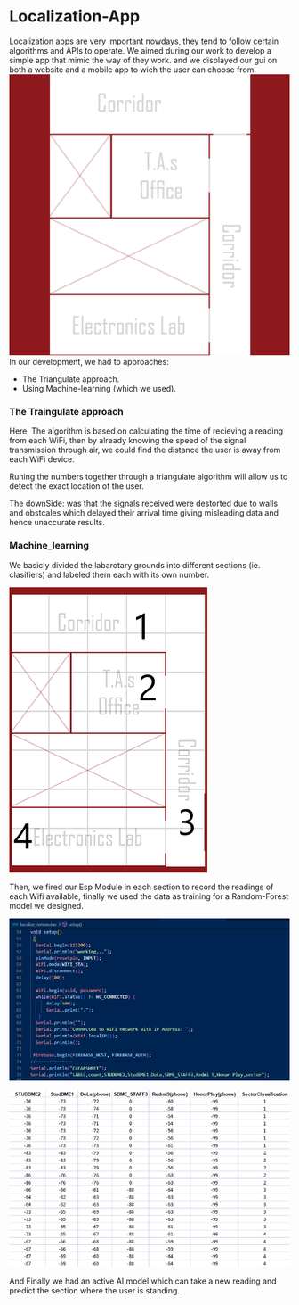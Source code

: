 # Localization-App

Localization apps are very important nowdays, they tend to follow certain algorithms and APIs to operate. We aimed during our work to develop a simple app that mimic the way of they work. and we displayed our gui on both a website and a mobile app to wich the user can choose from.
![img](Images/Final_Map.png)
In our development, we had to approaches:

* The Triangulate approach.
* Using Machine-learning (which we used).

### The Traingulate approach

Here, The algorithm is based on calculating the time of recieving a reading from each WiFi, then by already knowing the speed of the signal  transmission through air, we could find the distance the user is away from each WiFi device.

Runing the numbers together through a triangulate algorithm will allow us to detect the exact location of the user.

The downSide: was that the signals received were destorted due to walls and obstcales which delayed their arrival time giving misleading data and hence unaccurate results.

### Machine_learning

We basicly divided the labarotary grounds into different sections (ie. clasifiers) and labeled them each with its own number.

![img](Images/MGrid_Map.png)

Then, we fired our Esp Module in each section to record the readings of each Wifi available, finally we used the data as training for a Random-Forest model we designed.

![img](Images/92.png)

![img](Images/93.png)

And Finally we had an active AI model which can take a new reading and predict the section where the user is standing.
